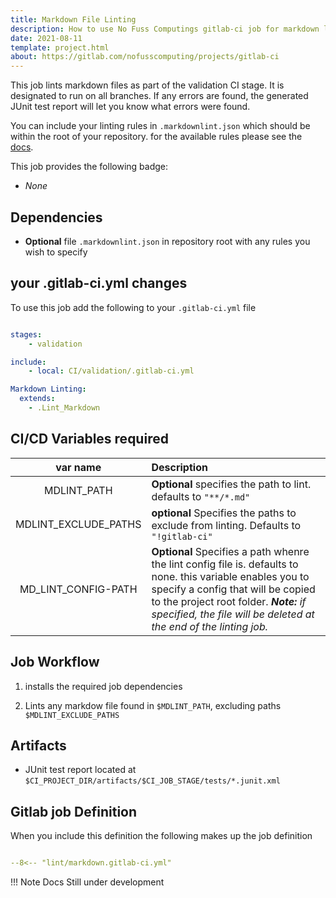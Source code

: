 ```yaml
---
title: Markdown File Linting
description: How to use No Fuss Computings gitlab-ci job for markdown linting
date: 2021-08-11
template: project.html
about: https://gitlab.com/nofusscomputing/projects/gitlab-ci
---
```


This job lints markdown files as part of the validation CI stage. It is designated to run on all branches. If any errors are found, the generated JUnit test report will let you know what errors were found.

You can include your linting rules in `.markdownlint.json` which should be within the root of your repository. for the available rules please see the [docs](https://github.com/DavidAnson/markdownlint/blob/main/README.md#rules--aliases).

This job provides the following badge:

- _None_


## Dependencies

- **Optional** file `.markdownlint.json` in repository root with any rules you wish to specify


## your .gitlab-ci.yml changes

To use this job add the following to your `.gitlab-ci.yml` file

``` yaml

stages:
    - validation

include:
    - local: CI/validation/.gitlab-ci.yml

Markdown Linting:
  extends:
    - .Lint_Markdown

```


## CI/CD Variables required

| var name | Description |
|:----:|:----|
| MDLINT_PATH | **Optional** specifies the path to lint. defaults to `"**/*.md"` |
| MDLINT_EXCLUDE_PATHS | **optional** Specifies the paths to exclude from linting. Defaults to `"!gitlab-ci"` |
| MD_LINT_CONFIG-PATH | **Optional** Specifies a path whenre the lint config file is. defaults to none. this variable enables you to specify a config that will be copied to the project root folder. ***Note:** if specified, the file will be deleted at the end of the linting job.*


## Job Workflow

1. installs the required job dependencies

1. Lints any markdow file found in `$MDLINT_PATH`, excluding paths `$MDLINT_EXCLUDE_PATHS`


## Artifacts

- JUnit test report located at `$CI_PROJECT_DIR/artifacts/$CI_JOB_STAGE/tests/*.junit.xml`


## Gitlab job Definition

When you include this definition the following makes up the job definition

``` yaml title=".gitlab-ci.yml" linenums="1"

--8<-- "lint/markdown.gitlab-ci.yml"

```

!!! Note
    Docs Still under development
